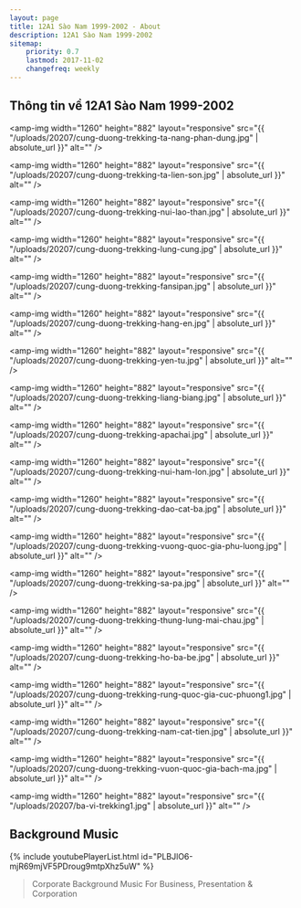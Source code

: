 ```yaml
---
layout: page
title: 12A1 Sào Nam 1999-2002 - About
description: 12A1 Sào Nam 1999-2002
sitemap:
    priority: 0.7
    lastmod: 2017-11-02
    changefreq: weekly
---
```

## Thông tin về  12A1 Sào Nam 1999-2002

<span class="image fit"><amp-img width="1260" height="882" layout="responsive" src="{{ "/uploads/20207/cung-duong-trekking-ta-nang-phan-dung.jpg" | absolute_url }}" alt="" /></span>

<span class="image fit"><amp-img width="1260" height="882" layout="responsive" src="{{ "/uploads/20207/cung-duong-trekking-ta-lien-son.jpg" | absolute_url }}" alt="" /></span>

<span class="image fit"><amp-img width="1260" height="882" layout="responsive" src="{{ "/uploads/20207/cung-duong-trekking-nui-lao-than.jpg" | absolute_url }}" alt="" /></span>

<span class="image fit"><amp-img width="1260" height="882" layout="responsive" src="{{ "/uploads/20207/cung-duong-trekking-lung-cung.jpg" | absolute_url }}" alt="" /></span>

<span class="image fit"><amp-img width="1260" height="882" layout="responsive" src="{{ "/uploads/20207/cung-duong-trekking-fansipan.jpg" | absolute_url }}" alt="" /></span>

<span class="image fit"><amp-img width="1260" height="882" layout="responsive" src="{{ "/uploads/20207/cung-duong-trekking-hang-en.jpg" | absolute_url }}" alt="" /></span>

<span class="image fit"><amp-img width="1260" height="882" layout="responsive" src="{{ "/uploads/20207/cung-duong-trekking-yen-tu.jpg" | absolute_url }}" alt="" /></span>

<span class="image fit"><amp-img width="1260" height="882" layout="responsive" src="{{ "/uploads/20207/cung-duong-trekking-liang-biang.jpg" | absolute_url }}" alt="" /></span>

<span class="image fit"><amp-img width="1260" height="882" layout="responsive" src="{{ "/uploads/20207/cung-duong-trekking-apachai.jpg" | absolute_url }}" alt="" /></span>

<span class="image fit"><amp-img width="1260" height="882" layout="responsive" src="{{ "/uploads/20207/cung-duong-trekking-nui-ham-lon.jpg" | absolute_url }}" alt="" /></span>

<span class="image fit"><amp-img width="1260" height="882" layout="responsive" src="{{ "/uploads/20207/cung-duong-trekking-dao-cat-ba.jpg" | absolute_url }}" alt="" /></span>

<span class="image fit"><amp-img width="1260" height="882" layout="responsive" src="{{ "/uploads/20207/cung-duong-trekking-vuong-quoc-gia-phu-luong.jpg" | absolute_url }}" alt="" /></span>

<span class="image fit"><amp-img width="1260" height="882" layout="responsive" src="{{ "/uploads/20207/cung-duong-trekking-sa-pa.jpg" | absolute_url }}" alt="" /></span>

<span class="image fit"><amp-img width="1260" height="882" layout="responsive" src="{{ "/uploads/20207/cung-duong-trekking-thung-lung-mai-chau.jpg" | absolute_url }}" alt="" /></span>

<span class="image fit"><amp-img width="1260" height="882" layout="responsive" src="{{ "/uploads/20207/cung-duong-trekking-ho-ba-be.jpg" | absolute_url }}" alt="" /></span>

<span class="image fit"><amp-img width="1260" height="882" layout="responsive" src="{{ "/uploads/20207/cung-duong-trekking-rung-quoc-gia-cuc-phuong1.jpg" | absolute_url }}" alt="" /></span>

<span class="image fit"><amp-img width="1260" height="882" layout="responsive" src="{{ "/uploads/20207/cung-duong-trekking-nam-cat-tien.jpg" | absolute_url }}" alt="" /></span>

<span class="image fit"><amp-img width="1260" height="882" layout="responsive" src="{{ "/uploads/20207/cung-duong-trekking-vuon-quoc-gia-bach-ma.jpg" | absolute_url }}" alt="" /></span>

<span class="image fit"><amp-img width="1260" height="882" layout="responsive" src="{{ "/uploads/20207/ba-vi-trekking1.jpg" | absolute_url }}" alt="" /></span>

## Background Music
<div>
    {% include youtubePlayerList.html id="PLBJlO6-mjR69mjVF5PDroug9mtpXhz5uW" %}
</div>
<blockquote>Corporate Background Music For Business, Presentation & Corporation</blockquote>